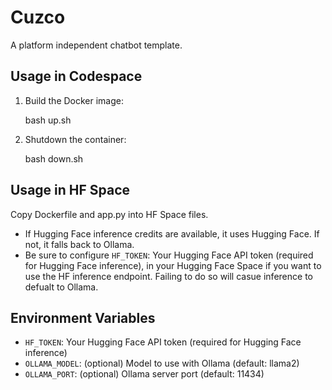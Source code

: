 
# Cuzco
A platform independent chatbot template.

## Usage in Codespace

1. Build the Docker image:

	bash up.sh

2. Shutdown the container:

	bash down.sh

## Usage in HF Space

Copy Dockerfile and app.py into HF Space files.
	
- If Hugging Face inference credits are available, it uses Hugging Face. If not, it falls back to Ollama.
- Be sure to configure `HF_TOKEN`: Your Hugging Face API token (required for Hugging Face inference), in your Hugging Face Space if you want to use the HF inference endpoint. Failing to do so will casue inference to defualt to Ollama.

## Environment Variables
- `HF_TOKEN`: Your Hugging Face API token (required for Hugging Face inference)
- `OLLAMA_MODEL`: (optional) Model to use with Ollama (default: llama2)
- `OLLAMA_PORT`: (optional) Ollama server port (default: 11434)
